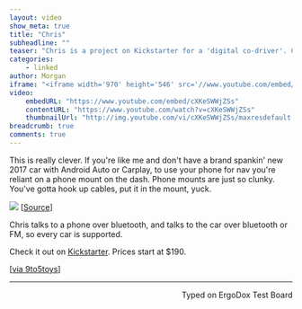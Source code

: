 ```yaml
---
layout: video
show_meta: true
title: "Chris"
subheadline: ""
teaser: "Chris is a project on Kickstarter for a 'digital co-driver'. Chris acts as a second screen for iOS and Android devices, and works with music and navigation, featuring voice and gesture control."
categories:
    - linked
author: Morgan
iframe: "<iframe width='970' height='546' src='//www.youtube.com/embed/cXKeSWWjZSs' frameborder='0' allowfullscreen></iframe>"
video:
    embedURL: "https://www.youtube.com/embed/cXKeSWWjZSs"
    contentURL: "https://www.youtube.com/watch?v=cXKeSWWjZSs"
    thumbnailUrl: "http://img.youtube.com/vi/cXKeSWWjZSs/maxresdefault.jpg"
breadcrumb: true
comments: true
---
```


This is really clever. If you're like me and don't have a brand spankin' new 2017 car with Android Auto or Carplay, to use your phone for nav you're reliant on a phone mount on the dash. Phone mounts are just so clunky. You've gotta hook up cables, put it in the mount, yuck.

![](http://imgur.com/Mg3s0Q6.jpg)
[[Source](https://www.kickstarter.com/projects/germanautolabs/chris-your-digital-co-driver-with-artificial-intel?ref=popular)]

Chris talks to a phone over bluetooth, and talks to the car over bluetooth or FM, so every car is supported.

Check it out on [Kickstarter](https://www.kickstarter.com/projects/germanautolabs/chris-your-digital-co-driver-with-artificial-intel?ref=popular). Prices start at $190.

[[via 9to5toys](https://9to5toys.com/2017/03/31/chris-digital-co-driver-ios-android/)]

---
<p align="right">Typed on ErgoDox Test Board</p>
